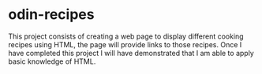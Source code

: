 # odin-recipes
This project consists of creating a web page to display different cooking recipes using HTML, the page will provide links to those recipes. 
Once I have completed this project I will have demonstrated that I am able to apply basic knowledge of HTML.
